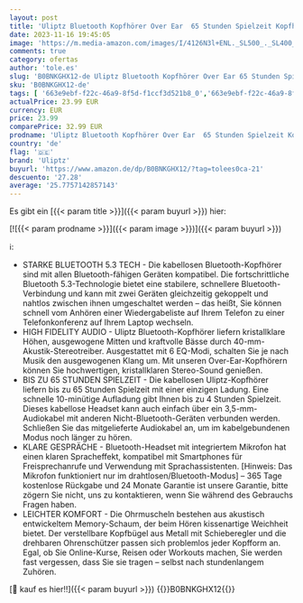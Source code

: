 ```yaml
---
layout: post
title: 'Uliptz Bluetooth Kopfhörer Over Ear  65 Stunden Spielzeit Kopfhörer Kabellos Bluetooth mit 6 EQ-Modi  HiFi-Stereo Faltbares Bluetooth 5.3 Wireless Headphones für Reisen/Büro/Handy/PC  Schwarz '
date: 2023-11-16 19:45:05
image: 'https://m.media-amazon.com/images/I/4126N3l+ENL._SL500_._SL400_.jpg'
comments: true
category: ofertas
author: 'tole.es'
slug: 'B0BNKGHX12-de Uliptz Bluetooth Kopfhörer Over Ear 65 Stunden Spielzeit...'
sku: 'B0BNKGHX12-de'
tags: [ '663e9ebf-f22c-46a9-8f5d-f1ccf3d521b8_0','663e9ebf-f22c-46a9-8f5d-f1ccf3d521b8_401','663e9ebf-f22c-46a9-8f5d-f1ccf3d521b8_4501','Arborist Merchandising Root','Bluetooth-Kopfhörer','Elektronik & Foto','Kopfhörer','Kopfhörer & Zubehör','Kunden-Favoriten: Home Entertainment','Kunden-Favoriten: Technische Produkte','Self Service','Special Features Stores','uliptz','🇩🇪', ]
actualPrice: 23.99 EUR
currency: EUR
price: 23.99
comparePrice: 32.99 EUR
prodname: 'Uliptz Bluetooth Kopfhörer Over Ear  65 Stunden Spielzeit Kopfhörer Kabellos Bluetooth mit 6 EQ-Modi  HiFi-Stereo Faltbares Bluetooth 5.3 Wireless Headphones für Reisen/Büro/Handy/PC  Schwarz '
country: 'de'
flag: '🇩🇪'
brand: 'Uliptz'
buyurl: 'https://www.amazon.de/dp/B0BNKGHX12/?tag=tolees0ca-21'
descuento: '27.28'
average: '25.7757142857143'
---
```


Es gibt ein [{{< param title >}}]({{< param buyurl >}}) hier:

[![{{< param prodname >}}]({{< param image >}})]({{< param buyurl >}})

ℹ️:

- STARKE BLUETOOTH 5.3 TECH - Die kabellosen Bluetooth-Kopfhörer sind mit allen Bluetooth-fähigen Geräten kompatibel. Die fortschrittliche Bluetooth 5.3-Technologie bietet eine stabilere, schnellere Bluetooth-Verbindung und kann mit zwei Geräten gleichzeitig gekoppelt und nahtlos zwischen ihnen umgeschaltet werden – das heißt, Sie können schnell vom Anhören einer Wiedergabeliste auf Ihrem Telefon zu einer Telefonkonferenz auf Ihrem Laptop wechseln.
- HIGH FIDELITY AUDIO - Uliptz Bluetooth-Kopfhörer liefern kristallklare Höhen, ausgewogene Mitten und kraftvolle Bässe durch 40-mm-Akustik-Stereotreiber. Ausgestattet mit 6 EQ-Modi, schalten Sie je nach Musik den ausgewogenen Klang um. Mit unseren Over-Ear-Kopfhörern können Sie hochwertigen, kristallklaren Stereo-Sound genießen.
- BIS ZU 65 STUNDEN SPIELZEIT - Die kabellosen Uliptz-Kopfhörer liefern bis zu 65 Stunden Spielzeit mit einer einzigen Ladung. Eine schnelle 10-minütige Aufladung gibt Ihnen bis zu 4 Stunden Spielzeit. Dieses kabellose Headset kann auch einfach über ein 3,5-mm-Audiokabel mit anderen Nicht-Bluetooth-Geräten verbunden werden. Schließen Sie das mitgelieferte Audiokabel an, um im kabelgebundenen Modus noch länger zu hören.
- KLARE GESPRÄCHE - Bluetooth-Headset mit integriertem Mikrofon hat einen klaren Spracheffekt, kompatibel mit Smartphones für Freisprechanrufe und Verwendung mit Sprachassistenten. [Hinweis: Das Mikrofon funktioniert nur im drahtlosen/Bluetooth-Modus] – 365 Tage kostenlose Rückgabe und 24 Monate Garantie ist unsere Garantie, bitte zögern Sie nicht, uns zu kontaktieren, wenn Sie während des Gebrauchs Fragen haben.
- LEICHTER KOMFORT - Die Ohrmuscheln bestehen aus akustisch entwickeltem Memory-Schaum, der beim Hören kissenartige Weichheit bietet. Der verstellbare Kopfbügel aus Metall mit Schieberegler und die drehbaren Ohrenschützer passen sich problemlos jeder Kopfform an. Egal, ob Sie Online-Kurse, Reisen oder Workouts machen, Sie werden fast vergessen, dass Sie sie tragen – selbst nach stundenlangem Zuhören.

[🛒 kauf es hier!!]({{< param buyurl >}})
{{<world>}}B0BNKGHX12{{</world>}}
